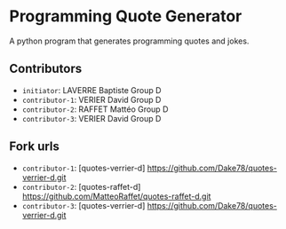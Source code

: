 # Programming Quote Generator

A python program that generates programming quotes and jokes.

## Contributors
- `initiator`: LAVERRE Baptiste Group D
- `contributor-1`: VERIER David Group D
- `contributor-2`: RAFFET Mattéo Group D
- `contributor-3`: VERIER David Group D

## Fork urls
- `contributor-1`: [quotes-verrier-d] https://github.com/Dake78/quotes-verrier-d.git
- `contributor-2`: [quotes-raffet-d] https://github.com/MatteoRaffet/quotes-raffet-d.git
- `contributor-3`: [quotes-verrier-d] https://github.com/Dake78/quotes-verrier-d.git
